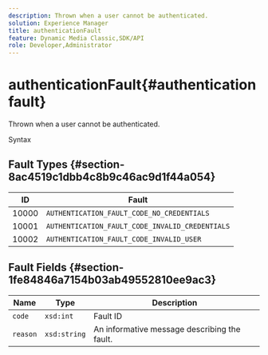 ```yaml
---
description: Thrown when a user cannot be authenticated.
solution: Experience Manager
title: authenticationFault
feature: Dynamic Media Classic,SDK/API
role: Developer,Administrator
---
```


# authenticationFault{#authenticationfault}

Thrown when a user cannot be authenticated.

 Syntax

## Fault Types {#section-8ac4519c1dbb4c8b9c46ac9d1f44a054}

|  ID  | Fault  |
|---|---|
|  10000  | `AUTHENTICATION_FAULT_CODE_NO_CREDENTIALS`  |
|  10001  | `AUTHENTICATION_FAULT_CODE_INVALID_CREDENTIALS`  |
|  10002  | `AUTHENTICATION_FAULT_CODE_INVALID_USER`  |

## Fault Fields {#section-1fe84846a7154b03ab49552810ee9ac3}

|  Name  | Type  | Description  |
|---|---|---|
|  `code`  | `xsd:int`  | Fault ID  |
|  `reason`  | `xsd:string`  | An informative message describing the fault.  |
